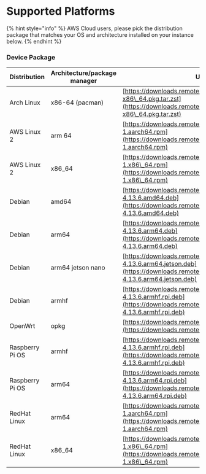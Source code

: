 # Supported Platforms

{% hint style="info" %}
AWS Cloud users, please pick the distribution package that matches your OS and architecture installed on your instance below.
{% endhint %}

### Device Package <a href="#device_package_supported_platforms" id="device_package_supported_platforms"></a>

| Distribution    | Architecture/package manager | URL for Package                                                                                                                                                          |
| --------------- | ---------------------------- | ------------------------------------------------------------------------------------------------------------------------------------------------------------------------ |
| Arch Linux      | x86-64 (pacman)              | [https://downloads.remote.it/remoteit/v4.13.6/remoteit-4.13.6-1-x86\_64.pkg.tar.zst](https://downloads.remote.it/remoteit/v4.13.6/remoteit-4.13.6-1-x86\_64.pkg.tar.zst) |
| AWS Linux 2     | arm 64                       | [https://downloads.remote.it/remoteit/v4.13.6/remoteit-4.13.6-1.aarch64.rpm](https://downloads.remote.it/remoteit/v4.13.6/remoteit-4.13.6-1.aarch64.rpm)                 |
| AWS Linux 2     | x86\_64                      | [https://downloads.remote.it/remoteit/v4.13.6/remoteit-4.13.6-1.x86\_64.rpm](https://downloads.remote.it/remoteit/v4.13.6/remoteit-4.13.6-1.x86\_64.rpm)                 |
| Debian          | amd64                        | [https://downloads.remote.it/remoteit/v4.13.6/remoteit-4.13.6.amd64.deb](https://downloads.remote.it/remoteit/v4.13.6/remoteit-4.13.6.amd64.deb)                         |
| Debian          | arm64                        | [https://downloads.remote.it/remoteit/v4.13.6/remoteit-4.13.6.arm64.deb](https://downloads.remote.it/remoteit/v4.13.6/remoteit-4.13.6.arm64.deb)                         |
| Debian          | arm64 jetson nano            | [https://downloads.remote.it/remoteit/v4.13.6/remoteit-4.13.6.arm64.jetson.deb](https://downloads.remote.it/remoteit/v4.13.6/remoteit-4.13.6.arm64.jetson.deb)           |
| Debian          | armhf                        | [https://downloads.remote.it/remoteit/v4.13.6/remoteit-4.13.6.armhf.rpi.deb](https://downloads.remote.it/remoteit/v4.13.6/remoteit-4.13.6.armhf.rpi.deb)                 |
| OpenWrt         | opkg                         | [https://downloads.remote.it/remoteit/v4.13.6/remoteit\_4.13.6.ipk](https://downloads.remote.it/remoteit/v4.13.6/remoteit\_4.13.6.ipk)                                   |
| Raspberry Pi OS | armhf                        | [https://downloads.remote.it/remoteit/v4.13.6/remoteit-4.13.6.armhf.rpi.deb](https://downloads.remote.it/remoteit/v4.13.6/remoteit-4.13.6.armhf.rpi.deb)                 |
| Raspberry Pi OS | arm64                        | [https://downloads.remote.it/remoteit/v4.13.6/remoteit-4.13.6.arm64.rpi.deb](https://downloads.remote.it/remoteit/v4.13.6/remoteit-4.13.6.arm64.rpi.deb)                 |
| RedHat Linux    | arm64                        | [https://downloads.remote.it/remoteit/v4.13.6/remoteit-4.13.6-1.aarch64.rpm](https://downloads.remote.it/remoteit/v4.13.6/remoteit-4.13.6-1.aarch64.rpm)                 |
| RedHat Linux    | x86\_64                      | [https://downloads.remote.it/remoteit/v4.13.6/remoteit-4.13.6-1.x86\_64.rpm](https://downloads.remote.it/remoteit/v4.13.6/remoteit-4.13.6-1.x86\_64.rpm)                 |

